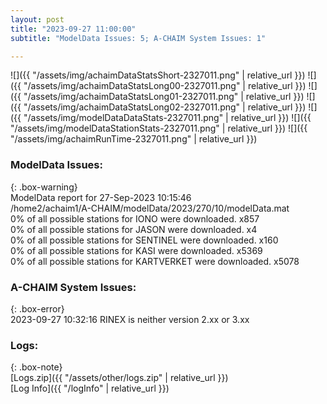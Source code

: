 ```yaml
---
layout: post
title: "2023-09-27 11:00:00"
subtitle: "ModelData Issues: 5; A-CHAIM System Issues: 1"

---
```


![]({{ "/assets/img/achaimDataStatsShort-2327011.png" | relative_url }})
![]({{ "/assets/img/achaimDataStatsLong00-2327011.png" | relative_url }})
![]({{ "/assets/img/achaimDataStatsLong01-2327011.png" | relative_url }})
![]({{ "/assets/img/achaimDataStatsLong02-2327011.png" | relative_url }})
![]({{ "/assets/img/modelDataDataStats-2327011.png" | relative_url }})
![]({{ "/assets/img/modelDataStationStats-2327011.png" | relative_url }})
![]({{ "/assets/img/achaimRunTime-2327011.png" | relative_url }})


### ModelData Issues:  
  
{: .box-warning}  
 ModelData report for 27-Sep-2023 10:15:46   
 /home2/achaim1/A-CHAIM/modelData/2023/270/10/modelData.mat   
 0% of all possible stations for IONO were downloaded. x857   
 0% of all possible stations for JASON were downloaded. x4   
 0% of all possible stations for SENTINEL were downloaded. x160   
 0% of all possible stations for KASI were downloaded. x5369   
 0% of all possible stations for KARTVERKET were downloaded. x5078   
  
### A-CHAIM System Issues:  
  
{: .box-error}  
2023-09-27 10:32:16 RINEX is neither version 2.xx or 3.xx  

### Logs:  
  
{: .box-note}  
[Logs.zip]({{ "/assets/other/logs.zip" | relative_url }})  
[Log Info]({{ "/logInfo" | relative_url }})  
